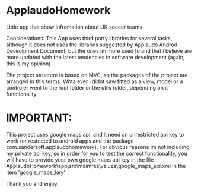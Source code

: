 # ApplaudoHomework
Little app that show infromation about UK soccer teams

Considerations:
This App uses third party libraries for several tasks, although it does not uses the libraries suggested by Applaudo Androd Deveolpment Document, but the ones im more used to and that i believe are more updated with the latest tendencies in software development (again, this is my opinion)

The project structure is based on MVC, so the packages of the project are arranged in this terms. Whta ever i didnt saw fitted as a view, model or a controler went to the root folder or the utils folder, depending on it functionality.

# IMPORTANT:
This project uses google maps api, and it need an unrestricted api key to work (or restricted to android apps and the package com.sandersoft.applaudohomework). For obvious reasons im not including my private api key, so in order for you to test the correct functionality, you will have to provide your own google maps api key in the file
ApplaudoHomework\app\src\main\res\values\google_maps_api.xml
in the item 'google_maps_key'

Thank you and enjoy.
